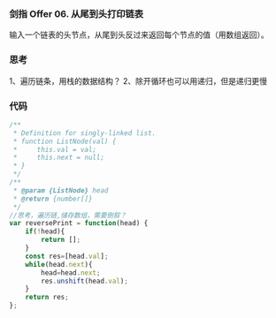 ### 剑指 Offer 06. 从尾到头打印链表
输入一个链表的头节点，从尾到头反过来返回每个节点的值（用数组返回）。
### 思考
1、遍历链条，用栈的数据结构？
2、除开循环也可以用递归，但是递归更慢
### 代码

```javascript
/**
 * Definition for singly-linked list.
 * function ListNode(val) {
 *     this.val = val;
 *     this.next = null;
 * }
 */
/**
 * @param {ListNode} head
 * @return {number[]}
 */
//思考，遍历链,储存数组，需要倒叙？
var reversePrint = function(head) {
    if(!head){
        return [];
    }
    const res=[head.val];
    while(head.next){
        head=head.next;
        res.unshift(head.val);
    }
    return res;
};
```